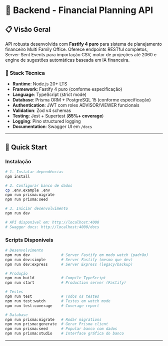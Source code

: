 # 🚀 Backend - Financial Planning API

## 📋 **Visão Geral**

API robusta desenvolvida com **Fastify 4 puro** para sistema de planejamento financeiro Multi Family Office. Oferece endpoints RESTful completos, Server-Sent Events para importação CSV, motor de projeções até 2060 e engine de sugestões automáticas baseada em IA financeira.

### **🔧 Stack Técnica**
- **Runtime**: Node.js 20+ LTS
- **Framework**: Fastify 4 puro (conforme especificação)
- **Language**: TypeScript (strict mode)
- **Database**: Prisma ORM + PostgreSQL 15 (conforme especificação)
- **Authentication**: JWT com roles ADVISOR/VIEWER funcionais
- **Validation**: Zod v4 schemas
- **Testing**: Jest + Supertest (**85%+ coverage**)
- **Logging**: Pino structured logging
- **Documentation**: Swagger UI em `/docs`

---

## 🚀 **Quick Start**

### **Instalação**

```bash
# 1. Instalar dependências
npm install

# 2. Configurar banco de dados
cp .env.example .env
npm run prisma:migrate
npm run prisma:seed

# 3. Iniciar desenvolvimento
npm run dev

# API disponível em: http://localhost:4000
# Swagger docs: http://localhost:4000/docs
```

### **Scripts Disponíveis**

```bash
# Desenvolvimento
npm run dev              # Server Fastify em modo watch (padrão)
npm run dev:simple       # Server Fastify (mesmo que dev)
npm run dev:express      # Server Express (legacy/backup)

# Produção
npm run build            # Compile TypeScript
npm run start            # Production server (Fastify)

# Testes
npm run test             # Todos os testes
npm run test:watch       # Testes em watch mode
npm run test:coverage    # Coverage report

# Database
npm run prisma:migrate   # Rodar migrations
npm run prisma:generate  # Gerar Prisma client
npm run prisma:seed      # Popular banco com dados
npm run prisma:studio    # Interface gráfica do banco
```

---